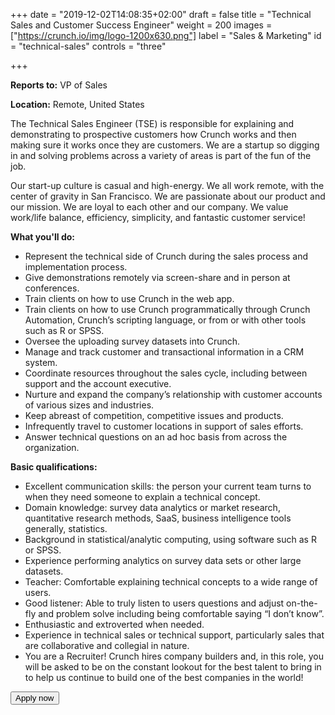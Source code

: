 +++
date = "2019-12-02T14:08:35+02:00"
draft = false
title = "Technical Sales and Customer Success Engineer"
weight = 200
images = ["https://crunch.io/img/logo-1200x630.png"]
label = "Sales & Marketing"
id = "technical-sales"
controls = "three"

+++

**Reports to:** VP of Sales

**Location:** Remote, United States

The Technical Sales Engineer (TSE) is responsible for explaining and demonstrating to
prospective customers how Crunch works and then making sure it works once they are
customers. We are a startup so digging in and solving problems across a variety of
areas is part of the fun of the job.

Our start-up culture is casual and high-energy. We all work remote, with the center of
gravity in San Francisco. We are passionate about our product and our mission. We are
loyal to each other and our company. We value work/life balance, efficiency, simplicity,
and fantastic customer service!

**What you'll do:**

- Represent the technical side of Crunch during the sales process and implementation process.
- Give demonstrations remotely via screen-share and in person at conferences.
- Train clients on how to use Crunch in the web app.
- Train clients on how to use Crunch programmatically through Crunch Automation, Crunch’s scripting language, or from or with other tools such as R or SPSS.
- Oversee the uploading survey datasets into Crunch.
- Manage and track customer and transactional information in a CRM system.
- Coordinate resources throughout the sales cycle, including between support
and the account executive.
- Nurture and expand the company’s relationship with customer accounts of
various sizes and industries.
- Keep abreast of competition, competitive issues and products.
- Infrequently travel to customer locations in support of sales efforts.
- Answer technical questions on an ad hoc basis from across the organization.

**Basic qualifications:**

- Excellent communication skills: the person your current team turns to when they
need someone to explain a technical concept.
- Domain knowledge: survey data analytics or market research, quantitative research methods, SaaS, business intelligence tools generally, statistics.
- Background in statistical/analytic computing, using software such as R or SPSS.
- Experience performing analytics on survey data sets or other large datasets.
- Teacher: Comfortable explaining technical concepts to a wide range of users.
- Good listener: Able to truly listen to users questions and adjust on-the-fly and
problem solve including being comfortable saying “I don’t know”.
- Enthusiastic and extroverted when needed.
- Experience in technical sales or technical support, particularly sales that are
collaborative and collegial in nature.
- You are a Recruiter! Crunch hires company builders and, in this role, you will be
asked to be on the constant lookout for the best talent to bring in to help us
continue to build one of the best companies in the world!

<button class="btn btn-success" onclick="location.href='https://smrtr.io/4F6hw';">Apply now</button>
